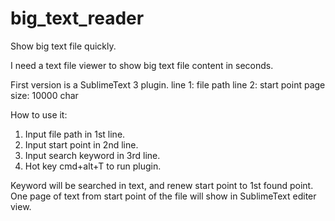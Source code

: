 # big_text_reader
Show big text file quickly.

I need a text file viewer to show big text file content in seconds.

First version is a SublimeText 3 plugin.
line 1: file path
line 2: start point
page size: 10000 char

How to use it:
1. Input file path in 1st line.
2. Input start point in 2nd line.
3. Input search keyword in 3rd line.
3. Hot key cmd+alt+T to run plugin.

Keyword will be searched in text, and renew start point to 1st found point.
One page of text from start point of the file will show in SublimeText editer view.